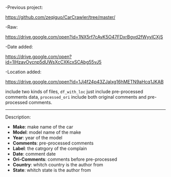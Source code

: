 -Previous project: 

https://github.com/zeqiguo/CarCrawler/tree/master/ 

-Raw: 

https://drive.google.com/open?id=1NX5rf7cAvK5O47FDxrBgvd2fWyvlCXjS

-Date added: 

https://drive.google.com/open?id=1IHzavOycnp5dUWsXcCXKcxSCAbg55vJ5

-Location added: 

https://drive.google.com/open?id=1Jj4f24p43ZJalxg16hMETN9aHcq1JKAB

include two kinds of files, `df_with_loc` just include pre-processed comments data, `processed_ori` include both original comments and pre-processed comments.

----

Description:
  - **Make**: 
      make name of the car
  - **Model**:
      model name of the make
  - **Year**:
      year of the model
  - **Comments**:
      pre-processed comments
  - **Label**:
      the catrgory of the complain
  - **Date**:
      comment date
  - **Ori-Comments**:
      comments before pre-processed
  - **Country**:
      whitch country is the author from
  - **State**:
      whitch state is the author from
